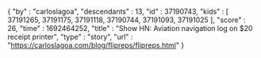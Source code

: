 {
  "by" : "carloslagoa",
  "descendants" : 13,
  "id" : 37190743,
  "kids" : [ 37191265, 37191175, 37191118, 37190744, 37191093, 37191025 ],
  "score" : 26,
  "time" : 1692464252,
  "title" : "Show HN: Aviation navigation log on $20 receipt printer",
  "type" : "story",
  "url" : "https://carloslagoa.com/blog/flipreps/flipreps.html"
}
